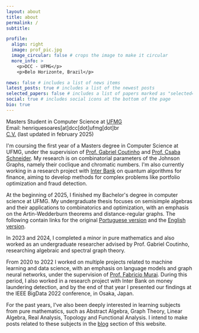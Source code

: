 ```yaml
---
layout: about
title: about
permalink: /
subtitle:

profile:
  align: right
  image: prof_pic.jpg
  image_circular: false # crops the image to make it circular
  more_info: >
    <p>DCC - UFMG</p>
    <p>Belo Horizonte, Brazil</p>

news: false # includes a list of news items
latest_posts: true # includes a list of the newest posts
selected_papers: false # includes a list of papers marked as "selected={true}"
social: true # includes social icons at the bottom of the page
bio: true
---
```


Masters Student in Computer Science at [UFMG](https://ufmg.br/)<br>
Email: henriquesoares[at]dcc[dot]ufmg[dot]br<br>
[C.V.](../assets/pdf/HenriqueAssumpcao_CV.pdf) (last updated in february 2025)

I'm coursing the first year of a Masters degree in Computer Science at UFMG, under the supervision of [Prof. Gabriel Coutinho](https://homepages.dcc.ufmg.br/~gabriel/) and [Prof. Csaba Schneider](https://schcs.github.io/WP/). My research is on combinatorial parameters of the Johnson Graphs, namely their coclique and chromatic numbers. I'm also currently working in a research project with [Inter Bank](https://inter.co/) on quantum algorithms for finance, aiming to develop methods for complex problems like portfolio optimization and fraud detection.

At the beginning of 2025, I finished my Bachelor's degree in computer science at UFMG. My undergraduate thesis focuses on semisimple algebras and their applications to combinatorics and optimization, with an emphasis on the Artin-Wedderburn theorems and distance-regular graphs. The following contain links for the original [Portuguese version](https://monografias.dcc.ufmg.br/monografia/algebras-grupos-e-grafos/) and the
[English version](../assets/pdf/undergrad_thesis.pdf).

In 2023 and 2024, I completed a minor in pure mathematics and also worked as an undergraduate researcher advised by Prof. Gabriel Coutinho, researching algebraic and spectral graph theory.

From 2020 to 2022 I worked on multiple projects related to machine learning and data science, with an emphasis on language models and graph neural networks, under the supervision of [Prof. Fabricio Murai](https://murai.dcc.ufmg.br/). During this period, I also worked in a research project with Inter Bank on money laundering detection, and by the end of that year I presented our findings at the IEEE BigData 2022 conference, in Osaka, Japan.

For the past years, I've also been deeply interested in learning subjects from pure mathematics, such as Abstract Algebra, Graph Theory, Linear Algebra, Real Analysis, Topology and Functional Analysis. I intend to make posts related to these subjects in the [blog](https://henriqueassumpcao.github.io/blog/) section of this website.